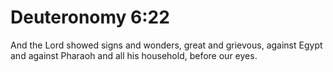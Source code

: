 # Deuteronomy 6:22

And the Lord showed signs and wonders, great and grievous, against Egypt and against Pharaoh and all his household, before our eyes.
